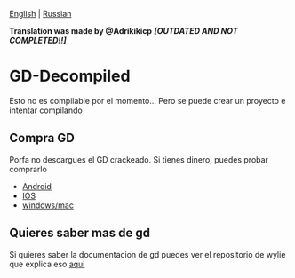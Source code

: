 [English](README.md) | [Russian](README-RU.md)

**Translation was made by @Adrikikicp** ***[OUTDATED AND NOT COMPLETED!!]***

# GD-Decompiled
Esto no es compilable por el momento... Pero se puede crear un proyecto e intentar compilando

## Compra GD

Porfa no descargues el GD crackeado. Si tienes dinero, puedes probar comprarlo

- [Android](https://play.google.com/store/apps/details?id=com.robtopx.geometryjump&hl=en_GB&gl=US)
- [IOS](https://apps.apple.com/us/app/geometry-dash/id625334537)
- [windows/mac](https://store.steampowered.com/app/322170/Geometry_Dash/)


## Quieres saber mas de gd
Si quieres saber la documentacion de gd puedes ver el repositorio de wylie que explica eso [aqui](https://github.com/Wyliemaster/gddocs)